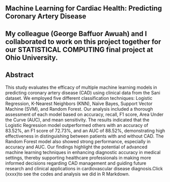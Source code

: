 ## Machine Learning for Cardiac Health: Predicting Coronary Artery Disease 

## My colleague (George Baffuor Awuah) and I collaborated to work on this project together for our STATISTICAL COMPUTING final project at Ohio University.



## Abstract
This study evaluates the efficacy of multiple machine learning models in predicting coronary artery disease (CAD) using clinical data from the Sani dataset. We employed five different classification techniques: Logistic Regression, K-Nearest Neighbors (KNN), Naïve Bayes, Support Vector Machine (SVM), and Random Forest. Our analysis included a thorough assessment of each model based on accuracy, recall, F1 score, Area Under the Curve (AUC), and mean sensitivity. The results indicated that the Logistic Regression model outperformed others with an accuracy of 83.52%, an F1 score of 72.73%, and an AUC of 88.52%, demonstrating high effectiveness in distinguishing between patients with and without CAD. The Random Forest model also showed strong performance, especially in accuracy and AUC. Our findings highlight the potential of advanced machine learning techniques in enhancing diagnostic accuracy in medical settings, thereby supporting healthcare professionals in making more informed decisions regarding CAD management and guiding future research and clinical applications in cardiovascular disease diagnosis.Click  (xxxx)to see the codes and analysis we did in R Markdown.
